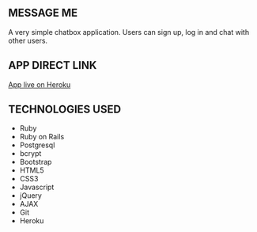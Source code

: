 ## MESSAGE ME

A very simple chatbox application. Users can sign up, log in and chat with other users.

## APP DIRECT LINK

[App live on Heroku](https://message-me-on-rails.herokuapp.com)

## TECHNOLOGIES USED

* Ruby
* Ruby on Rails
* Postgresql
* bcrypt
* Bootstrap
* HTML5
* CSS3
* Javascript
* jQuery
* AJAX
* Git
* Heroku